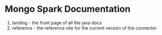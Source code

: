 # Mongo Spark Documentation

 1. landing - the front page of all the java docs
 2. reference - the reference site for the current version of the connector

